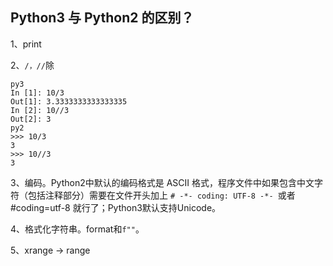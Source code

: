 ## Python3 与 Python2 的区别？

1、print

2、`/，//`除

```
py3
In [1]: 10/3
Out[1]: 3.3333333333333335
In [2]: 10//3
Out[2]: 3
py2
>>> 10/3
3
>>> 10//3
3
```

3、编码。Python2中默认的编码格式是 ASCII 格式，程序文件中如果包含中文字符（包括注释部分）需要在文件开头加上 `# -*- coding: UTF-8 -*- `或者 #coding=utf-8 就行了；Python3默认支持Unicode。

4、格式化字符串。format和`f""`。

5、xrange -> range